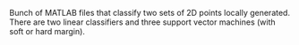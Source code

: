 Bunch of MATLAB files that classify two sets of 2D points locally generated.
There are two linear classifiers and three support vector machines (with soft or hard margin).
